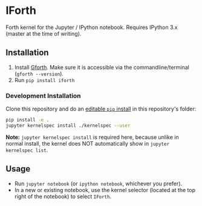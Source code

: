 # IForth

Forth kernel for the Jupyter / IPython notebook.  Requires IPython 3.x (master at the time of writing).

## Installation
1. Install [Gforth](https://www.gnu.org/software/gforth/).  Make sure it is accessible via the commandline/terminal (`gforth --version`).
2. Run `pip install iforth`

### Development Installation
Clone this repository and do an [editable `pip` install](https://pip.pypa.io/en/stable/topics/local-project-installs/#editable-installs) in this repository's folder:
```bash
pip install -e .
jupyter kernelspec install ./kernelspec --user   
```

**Note:** `jupyter kernelspec install` is required here, because unlike in normal install, the kernel does NOT automatically show in `jupyter kernelspec list`.

## Usage
- Run `jupyter notebook` (or `ipython notebook`, whichever you prefer).
- In a new or existing notebook, use the kernel selector (located at the top right of the notebook) to select `IForth`.
